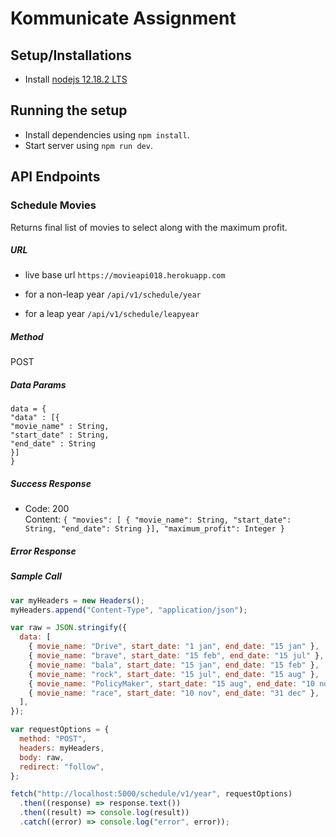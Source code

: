 # Kommunicate Assignment

## Setup/Installations

- Install [nodejs 12.18.2 LTS](https://nodejs.org/en/)

## Running the setup

- Install dependencies using `npm install`.
- Start server using `npm run dev`.

## API Endpoints

### Schedule Movies

Returns final list of movies to select along with the maximum profit.

##### URL

- live base url
  `https://movieapi018.herokuapp.com`

* for a non-leap year
  `/api/v1/schedule/year`

* for a leap year
  `/api/v1/schedule/leapyear`

##### Method

POST

##### Data Params

    data = {
    "data" : [{
    "movie_name" : String,
    "start_date" : String,
    "end_date" : String
    }]
    }

##### Success Response

- Code: 200  
  Content:
  `{ "movies": [ { "movie_name": String, "start_date": String, "end_date": String }], "maximum_profit": Integer }`

##### Error Response

##### Sample Call

```javascript
var myHeaders = new Headers();
myHeaders.append("Content-Type", "application/json");

var raw = JSON.stringify({
  data: [
    { movie_name: "Drive", start_date: "1 jan", end_date: "15 jan" },
    { movie_name: "brave", start_date: "15 feb", end_date: "15 jul" },
    { movie_name: "bala", start_date: "15 jan", end_date: "15 feb" },
    { movie_name: "rock", start_date: "15 jul", end_date: "15 aug" },
    { movie_name: "PolicyMaker", start_date: "15 aug", end_date: "10 nov" },
    { movie_name: "race", start_date: "10 nov", end_date: "31 dec" },
  ],
});

var requestOptions = {
  method: "POST",
  headers: myHeaders,
  body: raw,
  redirect: "follow",
};

fetch("http://localhost:5000/schedule/v1/year", requestOptions)
  .then((response) => response.text())
  .then((result) => console.log(result))
  .catch((error) => console.log("error", error));
```
